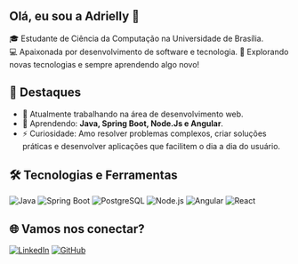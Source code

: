 ## Olá, eu sou a Adrielly 👋

🎓 Estudante de Ciência da Computação na Universidade de Brasília.  
💻 Apaixonada por desenvolvimento de software e tecnologia. 
🚀 Explorando novas tecnologias e sempre aprendendo algo novo!

## 🌟 Destaques
- 🔭 Atualmente trabalhando na área de desenvolvimento web.
- 🌱 Aprendendo: **Java, Spring Boot, Node.Js e Angular**.
- ⚡ Curiosidade: Amo resolver problemas complexos, criar soluções práticas e desenvolver aplicações que facilitem o dia a dia do usuário.

## 🛠️ Tecnologias e Ferramentas
![Java](https://img.shields.io/badge/Java-ED8B00?style=for-the-badge&logo=java&logoColor=white)
![Spring Boot](https://img.shields.io/badge/Spring%20Boot-6DB33F?style=for-the-badge&logo=springboot&logoColor=white)
![PostgreSQL](https://img.shields.io/badge/PostgreSQL-316192?style=for-the-badge&logo=postgresql&logoColor=white)
![Node.js](https://img.shields.io/badge/Node.js-43853D?style=for-the-badge&logo=node.js&logoColor=white)
![Angular](https://img.shields.io/badge/Angular-DD0031?style=for-the-badge&logo=angular&logoColor=white)
![React](https://img.shields.io/badge/React-DD0031?style=for-the-badge&logo=angular&logoColor=white)


## 🌐 Vamos nos conectar?
[![LinkedIn](https://img.shields.io/badge/LinkedIn-0077B5?style=for-the-badge&logo=linkedin&logoColor=white)](https://linkedin.com/in/adrielly-lima-aa297a210/)
[![GitHub](https://img.shields.io/badge/GitHub-100000?style=for-the-badge&logo=github&logoColor=white)](https://github.com/aadriellyy)
